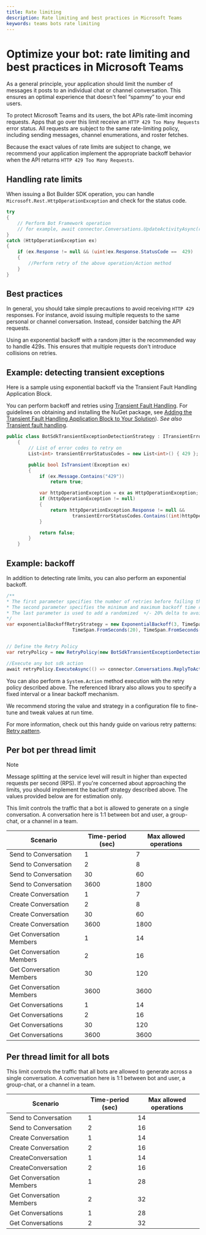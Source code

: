 ```yaml
---
title: Rate limiting
description: Rate limiting and best practices in Microsoft Teams
keywords: teams bots rate limiting
---
```


# Optimize your bot: rate limiting and best practices in Microsoft Teams

As a general principle, your application should limit the number of messages it posts to an individual chat or channel conversation. This ensures an optimal experience that doesn't feel “spammy” to your end users.

To protect Microsoft Teams and its users, the bot APIs rate-limit incoming requests. Apps that go over this limit receive an `HTTP 429 Too Many Requests` error status. All requests are subject to the same rate-limiting policy, including sending messages, channel enumerations, and roster fetches.

Because the exact values of rate limits are subject to change, we recommend your application implement the appropriate backoff behavior when the API returns `HTTP 429 Too Many Requests`.

## Handling rate limits

When issuing a Bot Builder SDK operation, you can handle `Microsoft.Rest.HttpOperationException` and check for the status code.

```csharp
try
{
    // Perform Bot Framework operation
    // for example, await connector.Conversations.UpdateActivityAsync(reply);
}
catch (HttpOperationException ex)
{
    if (ex.Response != null && (uint)ex.Response.StatusCode ==  429)
    {
        //Perform retry of the above operation/Action method
    }
}
```

## Best practices

In general, you should take simple precautions to avoid receiving `HTTP 429` responses. For instance, avoid issuing multiple requests to the same personal or channel conversation. Instead, consider batching the API requests.

Using an exponential backoff with a random jitter is the recommended way to handle 429s. This ensures that multiple requests don't introduce collisions on retries.

## Example: detecting transient exceptions

Here is a sample using exponential backoff via the Transient Fault Handling Application Block.

You can perform backoff and retries using [Transient Fault Handling](/previous-versions/msp-n-p/hh675232%28v%3dpandp.10%29). For guidelines on obtaining and installing the NuGet package, see [Adding the Transient Fault Handling Application Block to Your Solution](/previous-versions/msp-n-p/dn440719(v=pandp.60)?redirectedfrom=MSDN)). *See also* [Transient fault handling](/azure/architecture/best-practices/transient-faults).

```csharp
public class BotSdkTransientExceptionDetectionStrategy : ITransientErrorDetectionStrategy
    {
        // List of error codes to retry on
        List<int> transientErrorStatusCodes = new List<int>() { 429 };

        public bool IsTransient(Exception ex)
        {
            if (ex.Message.Contains("429"))
                return true;

            var httpOperationException = ex as HttpOperationException;
            if (httpOperationException != null)
            {
                return httpOperationException.Response != null &&
                        transientErrorStatusCodes.Contains((int)httpOperationException.Response.StatusCode);
            }

            return false;
        }
    }
```

## Example: backoff

In addition to detecting rate limits, you can also perform an exponential backoff.

```csharp
/**
* The first parameter specifies the number of retries before failing the operation.
* The second parameter specifies the minimum and maximum backoff time respectively.
* The last parameter is used to add a randomized  +/- 20% delta to avoid numerous clients retrying simultaneously.
*/
var exponentialBackoffRetryStrategy = new ExponentialBackoff(3, TimeSpan.FromSeconds(2),
                        TimeSpan.FromSeconds(20), TimeSpan.FromSeconds(1));


// Define the Retry Policy
var retryPolicy = new RetryPolicy(new BotSdkTransientExceptionDetectionStrategy(), exponentialBackoffRetryStrategy);

//Execute any bot sdk action
await retryPolicy.ExecuteAsync(() => connector.Conversations.ReplyToActivityAsync( (Activity)reply) ).ConfigureAwait(false);
```

You can also perform a `System.Action` method execution with the retry policy described above. The referenced library also allows you to specify a fixed interval or a linear backoff mechanism.

We recommend storing the value and strategy in a configuration file to fine-tune and tweak values at run time.

For more information, check out this handy guide on various retry patterns: [Retry pattern](/azure/architecture/patterns/retry).

## Per bot per thread limit

>[!NOTE]
>Message splitting at the service level will result in higher than expected requests per second (RPS). If you're concerned about approaching the limits, you should implement the backoff strategy described above. The values provided below are for estimation only.

This limit controls the traffic that a bot is allowed to generate on a single conversation. A conversation here is 1:1 between bot and user, a group-chat, or a channel in a team.

| **Scenario** | **Time-period (sec)** | **Max allowed operations** |
| --- | --- | --- |
| Send to Conversation | 1 | 7 |
| Send to Conversation | 2 | 8 |
| Send to Conversation | 30 | 60 |
| Send to Conversation | 3600 | 1800 |
| Create Conversation | 1 | 7 |
| Create Conversation | 2 | 8 |
| Create Conversation | 30 | 60 |
| Create Conversation | 3600 | 1800 |
| Get Conversation Members| 1 | 14 |
| Get Conversation Members| 2 | 16 |
| Get Conversation Members| 30 | 120 |
| Get Conversation Members| 3600 | 3600 |
| Get Conversations | 1 | 14 |
| Get Conversations | 2 | 16 |
| Get Conversations | 30 | 120 |
| Get Conversations | 3600 | 3600 |

## Per thread limit for all bots

This limit controls the traffic that all bots are allowed to generate across a single conversation. A conversation here is 1:1 between bot and user, a group-chat, or a channel in a team.

| **Scenario** | **Time-period (sec)** | **Max allowed operations** |
| --- | --- | --- |
| Send to Conversation | 1 | 14 |
| Send to Conversation | 2 | 16 |
| Create Conversation | 1 | 14 |
| Create Conversation | 2 | 16 |
| CreateConversation| 1 | 14 |
| CreateConversation| 2 | 16 |
| Get Conversation Members| 1 | 28 |
| Get Conversation Members| 2 | 32 |
| Get Conversations | 1 | 28 |
| Get Conversations | 2 | 32 |
